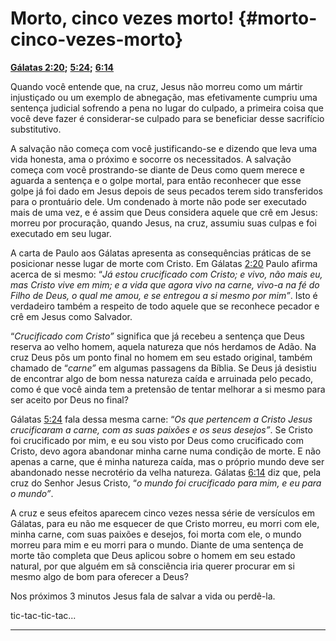 # Morto, cinco vezes morto! {#morto-cinco-vezes-morto}

[**Gálatas 2:20**](http://bibliaonline.com.br/acf/gl/2/20)**;** [**5:24**](http://bibliaonline.com.br/acf/gl/5/24)**;** [**6:14**](http://bibliaonline.com.br/acf/gl/6/14)

Quando você entende que, na cruz, Jesus não morreu como um mártir injustiçado ou um exemplo de abnegação, mas efetivamente cumpriu uma sentença judicial sofrendo a pena no lugar do culpado, a primeira coisa que você deve fazer é considerar-se culpado para se beneficiar desse sacrifício substitutivo.

A salvação não começa com você justificando-se e dizendo que leva uma vida honesta, ama o próximo e socorre os necessitados. A salvação começa com você prostrando-se diante de Deus como quem merece e aguarda a sentença e o golpe mortal, para então reconhecer que esse golpe já foi dado em Jesus depois de seus pecados terem sido transferidos para o prontuário dele. Um condenado à morte não pode ser executado mais de uma vez, e é assim que Deus considera aquele que crê em Jesus: morreu por procuração, quando Jesus, na cruz, assumiu suas culpas e foi executado em seu lugar.

A carta de Paulo aos Gálatas apresenta as consequências práticas de se posicionar nesse lugar de morte com Cristo. Em Gálatas [2:20](http://bibliaonline.com.br/acf/gl/2/20) Paulo afirma acerca de si mesmo: “_Já estou crucificado com Cristo; e vivo, não mais eu, mas Cristo vive em mim; e a vida que agora vivo na carne, vivo-a na fé do Filho de Deus, o qual me amou, e se entregou a si mesmo por mim”_. Isto é verdadeiro também a respeito de todo aquele que se reconhece pecador e crê em Jesus como Salvador.

“_Crucificado com Cristo”_ significa que já recebeu a sentença que Deus reserva ao velho homem, aquela natureza que nós herdamos de Adão. Na cruz Deus pôs um ponto final no homem em seu estado original, também chamado de “_carne”_ em algumas passagens da Bíblia. Se Deus já desistiu de encontrar algo de bom nessa natureza caída e arruinada pelo pecado, como é que você ainda tem a pretensão de tentar melhorar a si mesmo para ser aceito por Deus no final?

Gálatas [5:24](http://bibliaonline.com.br/acf/gl/5/24) fala dessa mesma carne: “_Os que pertencem a Cristo Jesus crucificaram a carne, com as suas paixões e os seus desejos”_. Se Cristo foi crucificado por mim, e eu sou visto por Deus como crucificado com Cristo, devo agora abandonar minha carne numa condição de morte. E não apenas a carne, que é minha natureza caída, mas o próprio mundo deve ser abandonado nesse necrotério da velha natureza. Gálatas [6:14](http://bibliaonline.com.br/acf/gl/6/14) diz que, pela cruz do Senhor Jesus Cristo, “_o mundo foi crucificado para mim, e eu para o mundo”_.

A cruz e seus efeitos aparecem cinco vezes nessa série de versículos em Gálatas, para eu não me esquecer de que Cristo morreu, eu morri com ele, minha carne, com suas paixões e desejos, foi morta com ele, o mundo morreu para mim e eu morri para o mundo. Diante de uma sentença de morte tão completa que Deus aplicou sobre o homem em seu estado natural, por que alguém em sã consciência iria querer procurar em si mesmo algo de bom para oferecer a Deus?

Nos próximos 3 minutos Jesus fala de salvar a vida ou perdê-la.

tic-tac-tic-tac...

*****